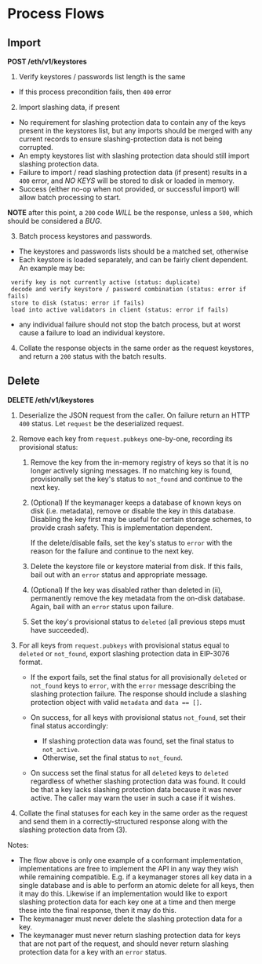 # Process Flows

## Import

__POST /eth/v1/keystores__

1. Verify keystores / passwords list length is the same
 - If this process precondition fails, then `400` error

2. Import slashing data, if present
 - No requirement for slashing protection data to contain any of the keys present in the keystores list, but any imports should be merged with any current records to ensure slashing-protection data is not being corrupted.
 - An empty keystores list with slashing protection data should still import slashing protection data.
 - Failure to import / read slashing protection data (if present) results in a `400` error, and _NO KEYS_ will be stored to disk or loaded in memory.
 - Success (either no-op when not provided, or successful import) will allow batch processing to start.

 __NOTE__ after this point, a `200` code _WILL_ be the response, unless a `500`, which should be considered a _BUG_.

3. Batch process keystores and passwords.
 - The keystores and passwords lists should be a matched set, otherwise
 - Each keystore is loaded separately, and can be fairly client dependent. An example may be:
 ```
  verify key is not currently active (status: duplicate)
  decode and verify keystore / password combination (status: error if fails)
  store to disk (status: error if fails)
  load into active validators in client (status: error if fails)
 ```
  - any individual failure should not stop the batch process, but at worst cause a
  failure to load an individual keystore.
4. Collate the response objects in the same order as the request keystores, and return a `200` status with the batch results.

## Delete

__DELETE /eth/v1/keystores__

1. Deserialize the JSON request from the caller. On failure return an HTTP `400` status. Let `request` be
   the deserialized request.

2. Remove each key from `request.pubkeys` one-by-one, recording its provisional status:
   1. Remove the key from the in-memory registry of keys so that it is no
      longer actively signing messages. If no matching key is found, provisionally
      set the key's status to `not_found` and continue to the next key.

   2. (Optional) If the keymanager keeps a database of known keys on disk (i.e. metadata),
      remove or disable the key in this database. Disabling the key first may
      be useful for certain storage schemes, to provide crash safety.
      This is implementation dependent.

      If the delete/disable fails, set the key's status to `error` with the
      reason for the failure and continue to the next key.

   3. Delete the keystore file or keystore material from disk. If this fails,
      bail out with an `error` status and appropriate message.

   4. (Optional) If the key was disabled rather than deleted in (ii),
      permanently remove the key metadata from the on-disk database. Again, bail with
      an `error` status upon failure.

   5. Set the key's provisional status to `deleted` (all previous steps must have succeeded).

3. For all keys from `request.pubkeys` with provisional status equal to `deleted` or `not_found`,
   export slashing protection data in EIP-3076 format.

   - If the export fails, set the final status for all provisionally `deleted` or `not_found`
     keys to `error`, with the `error` message describing the slashing protection failure.
     The response should include a slashing protection object with valid `metadata` and
     `data == []`.

   - On success, for all keys with provisional status `not_found`, set their final status
     accordingly:
     * If slashing protection data was found, set the final status to `not_active`.
     * Otherwise, set the final status to `not_found`.

   - On success set the final status for all `deleted` keys to `deleted` regardless of whether
     slashing protection data was found. It could be that a key lacks slashing protection data
     because it was never active. The caller may warn the user in such a case if it wishes.

4. Collate the final statuses for each key in the same order as the request and send them in a
   correctly-structured response along with the slashing protection data from (3).

Notes:

- The flow above is only one example of a conformant implementation, implementations are free to
  implement the API in any way they wish while remaining compatible. E.g. if a keymanager stores all
  key data in a single database and is able to perform an atomic delete for all keys, then it may do
  this. Likewise if an implementation would like to export slashing protection data for each key one
  at a time and then merge these into the final response, then it may do this.
- The keymanager must never delete the slashing protection data for a key.
- The keymanager must never return slashing protection data for keys that are not part of the
  request, and should never return slashing protection data for a key with an `error` status.
